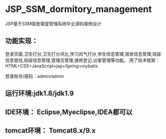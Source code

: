 # JSP_SSM_dormitory_management
JSP基于SSM宿舍寝室管理系统毕业源码案例设计

## 功能实现：
  登录页面,卫生打分,卫生打分评比,学习风气打分,学生信息管理,宿舍信息管理,班级信息查找,班级信息管理,管理员管理,维修登记,访客管理等功能。
  用了技术框架： HTML+CSS+JavaScript+jsp+Spring+mybatis

登录账号/密码：admin/admin

## 运行环境:jdk1.8/jdk1.9
## IDE环境： Eclipse,Myeclipse,IDEA都可以
## tomcat环境： Tomcat8.x/9.x
